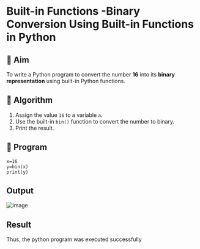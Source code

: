 # Built-in Functions -Binary Conversion Using Built-in Functions in Python

## 🎯 Aim
To write a Python program to convert the number **16** into its **binary representation** using built-in Python functions.

## 🧠 Algorithm
1. Assign the value `16` to a variable `a`.
2. Use the built-in `bin()` function to convert the number to binary.
3. Print the result.

## 🧾 Program
```
x=16
y=bin(x)
print(y)

```
## Output
![image](https://github.com/user-attachments/assets/258e2321-01f0-469e-a17a-66e9f4945ff2)

## Result
Thus, the python program was executed successfully

